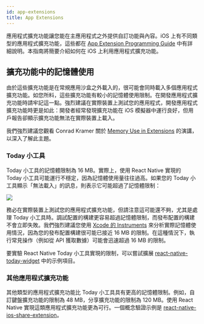 ```yaml
---
id: app-extensions
title: App Extensions
---
```


應用程式擴充功能讓您能在主應用程式之外提供自訂功能與內容。iOS 上有不同類型的應用程式擴充功能，這些都在 [App Extension Programming Guide](https://developer.apple.com/library/content/documentation/General/Conceptual/ExtensibilityPG/index.html#//apple_ref/doc/uid/TP40014214-CH20-SW1) 中有詳細說明。本指南將簡要介紹如何在 iOS 上利用應用程式擴充功能。

## 擴充功能中的記憶體使用

由於這些擴充功能是在常規應用沙盒之外載入的，很可能會同時載入多個應用程式擴充功能。如您所料，這些擴充功能有較小的記憶體使用限制。在開發應用程式擴充功能時請牢記這一點。強烈建議在實際裝置上測試您的應用程式，開發應用程式擴充功能時更是如此：開發者經常發現擴充功能在 iOS 模擬器中運行良好，但用戶報告卻顯示擴充功能無法在實際裝置上載入。

我們強烈建議您觀看 Conrad Kramer 關於 [Memory Use in Extensions](https://www.youtube.com/watch?v=GqXMqn6MXrM) 的演講，以深入了解此主題。

### Today 小工具

Today 小工具的記憶體限制為 16 MB。實際上，使用 React Native 實現的 Today 小工具可能運行不穩定，因為記憶體使用量往往過高。如果您的 Today 小工具顯示「無法載入」的訊息，則表示它可能超過了記憶體限制：

![](/docs/assets/TodayWidgetUnableToLoad.jpg)

務必在實際裝置上測試您的應用程式擴充功能，但請注意這可能還不夠，尤其是處理 Today 小工具時。調試配置的構建更容易超過記憶體限制，而發布配置的構建不會立即失敗。我們強烈建議您使用 [Xcode 的 Instruments](https://developer.apple.com/library/content/documentation/DeveloperTools/Conceptual/InstrumentsUserGuide/index.html) 來分析實際記憶體使用情況，因為您的發布配置構建很可能已接近 16 MB 的限制。在這種情況下，執行常見操作（例如從 API 獲取數據）可能會迅速超過 16 MB 的限制。

要實驗 React Native Today 小工具實現的限制，可以嘗試擴展 [react-native-today-widget](https://github.com/matejkriz/react-native-today-widget/) 中的示例項目。

### 其他應用程式擴充功能

其他類型的應用程式擴充功能比 Today 小工具具有更高的記憶體限制。例如，自訂鍵盤擴充功能的限制為 48 MB，分享擴充功能的限制為 120 MB。使用 React Native 實現這類應用程式擴充功能更為可行。一個概念驗證示例是 [react-native-ios-share-extension](https://github.com/andrewsardone/react-native-ios-share-extension)。
